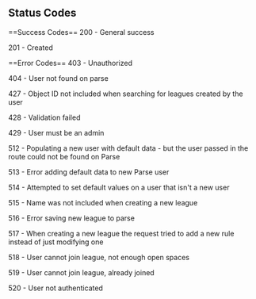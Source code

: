 Status Codes
------------

==Success Codes==
200 - General success

201 - Created

==Error Codes==
403 - Unauthorized

404 - User not found on parse

427 - Object ID not included when searching for leagues created by the user

428 - Validation failed

429 - User must be an admin

512 - Populating a new user with default data - but the user passed in the route could not be found on Parse

513 - Error adding default data to new Parse user

514 - Attempted to set default values on a user that isn't a new user

515 - Name was not included when creating a new league

516 - Error saving new league to parse

517 - When creating a new league the request tried to add a new rule instead of just modifying one

518 - User cannot join league, not enough open spaces

519 - User cannot join league, already joined

520 - User not authenticated